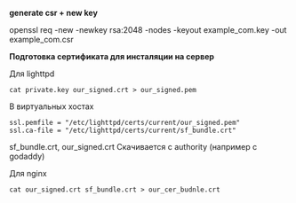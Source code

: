 **generate csr + new key**

openssl req -new -newkey rsa:2048 -nodes -keyout example_com.key -out example_com.csr

**Подготовка сертификата для инсталяции на сервер**

Для lighttpd

```
cat private.key our_signed.crt > our_signed.pem
```

В виртуальных хостах

```
ssl.pemfile = "/etc/lighttpd/certs/current/our_signed.pem"
ssl.ca-file = "/etc/lighttpd/certs/current/sf_bundle.crt"
```

sf_bundle.crt, our_signed.crt Скачивается с authority (например с godaddy)

Для nginx

```
cat our_signed.crt sf_bundle.crt > our_cer_budnle.crt
```


